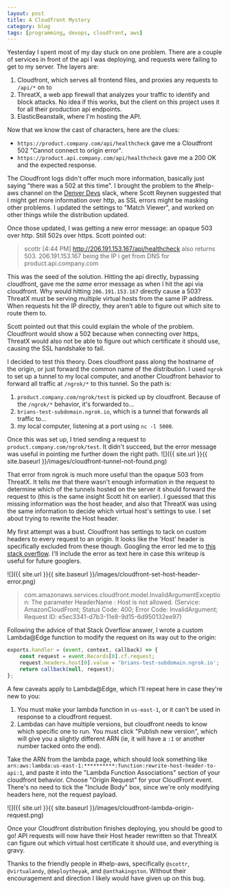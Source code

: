 ```yaml
---
layout: post
title: A Cloudfront Mystery
category: blog
tags: [programming, devops, cloudfront, aws]
---
```


Yesterday I spent most of my day stuck on one problem. There are a couple of services in front of the api I was deploying, and requests were failing to get to my server. The layers are:

1. Cloudfront, which serves all frontend files, and proxies any requests to `/api/*` on to
2. ThreatX, a web app firewall that analyzes your traffic to identify and block attacks. No idea if this works, but the client on this project uses it for all their production api endpoints.
3. ElasticBeanstalk, where I'm hosting the API.

Now that we know the cast of characters, here are the clues:

- `https://product.company.com/api/healthcheck` gave me a Cloudfront 502 "Cannot connect to origin error".
- `https://product.api.company.com/api/healthcheck` gave me a 200 OK and the expected response.

The Cloudfront logs didn't offer much more information, basically just saying "there was a 502 at this time". I brought the problem to the #help-aws channel on the [Denver Devs](https://denverdevs.org) slack, where Scott Reynen suggested that I might get more information over http, as SSL errors might be masking other problems. I updated the settings to "Match Viewer", and worked on other things while the distribution updated.

Once those updated, I was getting a new error message: an opaque 503 over http. Still 502s over https. Scott pointed out:

> scottr [4:44 PM]
> http://206.191.153.167/api/healthcheck also returns 503.
> 206.191.153.167 being the IP i get from DNS for product.api.company.com

This was the seed of the solution. Hitting the api directly, bypassing cloudfront, gave me the _same_ error message as when I hit the api via cloudfront. Why would hitting `206.191.153.167` directly cause a 503? ThreatX must be serving multiple virtual hosts from the same IP address. When requests hit the IP directly, they aren't able to figure out which site to route them to.

Scott pointed out that this could explain the whole of the problem. Cloudfront would show a 502 because when connecting over https, ThreatX would also not be able to figure out which certificate it should use, causing the SSL handshake to fail.

I decided to test this theory. Does cloudfront pass along the hostname of the origin, or just forward the common name of the distribution. I used `ngrok` to set up a tunnel to my local computer, and another Cloudfront behavior to forward all traffic at `/ngrok/*` to this tunnel. So the path is:

1. `product.company.com/ngrok/test` is picked up by cloudfront. Because of the `/ngrok/*` behavior, it's forwarded to...
2. `brians-test-subdomain.ngrok.io`, which is a tunnel that forwards all traffic to...
3. my local computer, listening at a port using `nc -l 5000`.

Once this was set up, I tried sending a request to `product.company.com/ngrok/test`. It didn't succeed, but the error message was useful in pointing me further down the right path.
![]({{ site.url }}{{ site.baseurl }}/images/cloudfront-tunnel-not-found.png)


That error from ngrok is much more useful than the opaque 503 from ThreatX. It tells me that there wasn't enough information in the request to determine which of the tunnels hosted on the server it should forward the request to (this is the same insight Scott hit on earlier). I guessed that this missing information was the host header, and also that ThreatX was using the same information to decide which virtual host's settings to use. I set about trying to rewrite the Host header.

My first attempt was a bust. Cloudfront has settings to tack on custom headers to every request to an origin. It looks like the 'Host' header is specifically excluded from these though. Googling the error led me to [this stack overflow](https://serverfault.com/questions/888714/send-custom-host-header-with-cloudfront). I'll include the error as text here in case this writeup is useful for future googlers.

![]({{ site.url }}{{ site.baseurl }}/images/cloudfront-set-host-header-error.png)


> com.amazonaws.services.cloudfront.model.InvalidArgumentException: The parameter HeaderName : Host is not allowed. (Service: AmazonCloudFront; Status Code: 400; Error Code: InvalidArgument; Request ID: e5ec3341-d7b3-11e8-9d15-6d950132ee97)

Following the advice of that Stack Overflow answer, I wrote a custom Lambda@Edge function to modify the request on its way out to the origin:

```javascript
exports.handler = (event, context, callback) => {
    const request = event.Records[0].cf.request;
    request.headers.host[0].value = 'brians-test-subdomain.ngrok.io';
    return callback(null, request);
};
```

A few caveats apply to Lambda@Edge, which I'll repeat here in case they're new to you:

1. You must make your lambda function in `us-east-1`, or it can't be used in response to a cloudfront request.
2. Lambdas can have multiple versions, but cloudfront needs to know which specific one to run. You must click "Publish new version", which will give you a slightly different ARN (ie, it will have a `:1` or another number tacked onto the end).

Take the ARN from the lambda page, which should look something like `arn:aws:lambda:us-east-1:**********:function:rewrite-host-header-to-api:1`, and paste it into the "Lambda Function Associations" section of your cloudfront behavior. Choose "Origin Request" for your CloudFront event. There's no need to tick the "Include Body" box, since we're only modifying headers here, not the request payload.

![]({{ site.url }}{{ site.baseurl }}/images/cloudfront-lambda-origin-request.png)

Once your Cloudfront distribution finishes deploying, you should be good to go! API requests will now have their Host header rewritten so that ThreatX can figure out which virtual host certificate it should use, and everything is gravy.

Thanks to the friendly people in #help-aws, specifically `@scottr`, `@virtualandy`, `@deploytheyak`, and `@anthakingston`. Without their encouragement and direction I likely would have given up on this bug.
